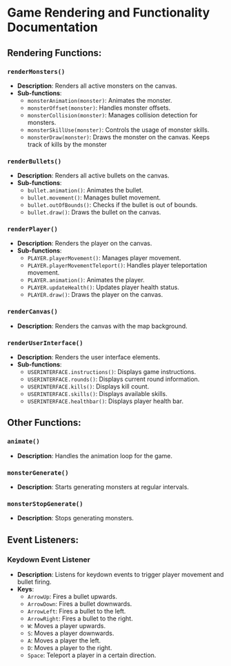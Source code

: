 # Game Rendering and Functionality Documentation

## Rendering Functions:

### `renderMonsters()`

- **Description**: Renders all active monsters on the canvas.
- **Sub-functions**:
  - `monsterAnimation(monster)`: Animates the monster.
  - `monsterOffset(monster)`: Handles monster offsets.
  - `monsterCollision(monster)`: Manages collision detection for monsters.
  - `monsterSkillUse(monster)`: Controls the usage of monster skills.
  - `monsterDraw(monster)`: Draws the monster on the canvas. Keeps track of kills by the monster

### `renderBullets()`

- **Description**: Renders all active bullets on the canvas.
- **Sub-functions**:
  - `bullet.animation()`: Animates the bullet.
  - `bullet.movement()`: Manages bullet movement.
  - `bullet.outOfBounds()`: Checks if the bullet is out of bounds.
  - `bullet.draw()`: Draws the bullet on the canvas.

### `renderPlayer()`

- **Description**: Renders the player on the canvas.
- **Sub-functions**:
  - `PLAYER.playerMovement()`: Manages player movement.
  - `PLAYER.playerMovementTeleport()`: Handles player teleportation movement.
  - `PLAYER.animation()`: Animates the player.
  - `PLAYER.updateHealth()`: Updates player health status.
  - `PLAYER.draw()`: Draws the player on the canvas.

### `renderCanvas()`

- **Description**: Renders the canvas with the map background.

### `renderUserInterface()`

- **Description**: Renders the user interface elements.
- **Sub-functions**:
  - `USERINTERFACE.instructions()`: Displays game instructions.
  - `USERINTERFACE.rounds()`: Displays current round information.
  - `USERINTERFACE.kills()`: Displays kill count.
  - `USERINTERFACE.skills()`: Displays available skills.
  - `USERINTERFACE.healthbar()`: Displays player health bar.

## Other Functions:

### `animate()`

- **Description**: Handles the animation loop for the game.

### `monsterGenerate()`

- **Description**: Starts generating monsters at regular intervals.

### `monsterStopGenerate()`

- **Description**: Stops generating monsters.

## Event Listeners:

### Keydown Event Listener

- **Description**: Listens for keydown events to trigger player movement and bullet firing.
- **Keys**:
  - `ArrowUp`: Fires a bullet upwards.
  - `ArrowDown`: Fires a bullet downwards.
  - `ArrowLeft`: Fires a bullet to the left.
  - `ArrowRight`: Fires a bullet to the right.
  - `W`: Moves a player upwards.
  - `S`: Moves a player downwards.
  - `A`: Moves a player the left.
  - `D`: Moves a player to the right.
  - `Space`: Teleport a player in a certain direction.
